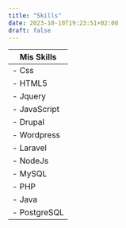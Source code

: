 ```yaml
---
title: "Skills"
date: 2023-10-10T19:23:51+02:00
draft: false
---
```


| Mis Skills                                      |
|------------------------------------------------|
| - Css                                           |
| - HTML5                                         |
| - Jquery                                        |
| - JavaScript                                    |
| - Drupal                                        |
| - Wordpress                                     |
| - Laravel                                       |
| - NodeJs                                        |
| - MySQL                                         |
| - PHP                                           |
| - Java                                          |
| - PostgreSQL                                    |





